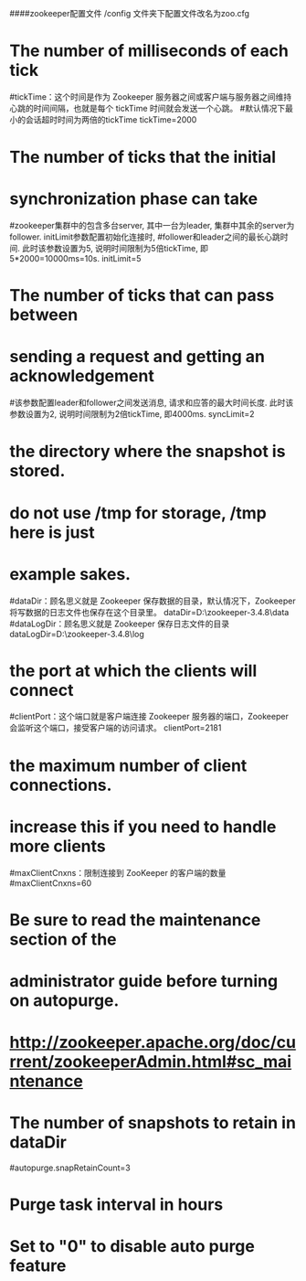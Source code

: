 ####zookeeper配置文件
/config 文件夹下配置文件改名为zoo.cfg

# The number of milliseconds of each tick
#tickTime：这个时间是作为 Zookeeper 服务器之间或客户端与服务器之间维持心跳的时间间隔，也就是每个 tickTime 时间就会发送一个心跳。
#默认情况下最小的会话超时时间为两倍的tickTime
tickTime=2000
# The number of ticks that the initial 
# synchronization phase can take
#zookeeper集群中的包含多台server, 其中一台为leader, 集群中其余的server为follower. initLimit参数配置初始化连接时, 
#follower和leader之间的最长心跳时间. 此时该参数设置为5, 说明时间限制为5倍tickTime, 即5*2000=10000ms=10s.
initLimit=5
# The number of ticks that can pass between 
# sending a request and getting an acknowledgement
#该参数配置leader和follower之间发送消息, 请求和应答的最大时间长度. 此时该参数设置为2, 说明时间限制为2倍tickTime, 即4000ms.
syncLimit=2
# the directory where the snapshot is stored.
# do not use /tmp for storage, /tmp here is just 
# example sakes.
#dataDir：顾名思义就是 Zookeeper 保存数据的目录，默认情况下，Zookeeper 将写数据的日志文件也保存在这个目录里。
dataDir=D:\\zookeeper-3.4.8\\data
#dataLogDir：顾名思义就是 Zookeeper 保存日志文件的目录
dataLogDir=D:\\zookeeper-3.4.8\\log
# the port at which the clients will connect
#clientPort：这个端口就是客户端连接 Zookeeper 服务器的端口，Zookeeper 会监听这个端口，接受客户端的访问请求。
clientPort=2181
# the maximum number of client connections.
# increase this if you need to handle more clients
#maxClientCnxns：限制连接到 ZooKeeper 的客户端的数量
#maxClientCnxns=60
#
# Be sure to read the maintenance section of the 
# administrator guide before turning on autopurge.
#
# http://zookeeper.apache.org/doc/current/zookeeperAdmin.html#sc_maintenance
#
# The number of snapshots to retain in dataDir
#autopurge.snapRetainCount=3
# Purge task interval in hours
# Set to "0" to disable auto purge feature
